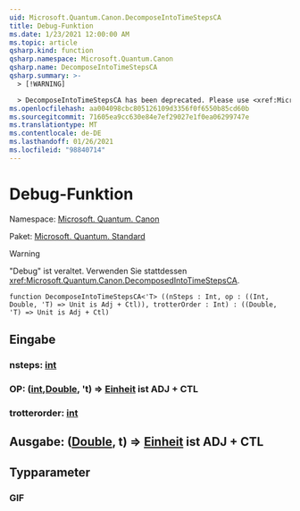 ```yaml
---
uid: Microsoft.Quantum.Canon.DecomposeIntoTimeStepsCA
title: Debug-Funktion
ms.date: 1/23/2021 12:00:00 AM
ms.topic: article
qsharp.kind: function
qsharp.namespace: Microsoft.Quantum.Canon
qsharp.name: DecomposeIntoTimeStepsCA
qsharp.summary: >-
  > [!WARNING]

  > DecomposeIntoTimeStepsCA has been deprecated. Please use <xref:Microsoft.Quantum.Canon.DecomposedIntoTimeStepsCA> instead.
ms.openlocfilehash: aa004098cbc805126109d3356f0f6550b85cd60b
ms.sourcegitcommit: 71605ea9cc630e84e7ef29027e1f0ea06299747e
ms.translationtype: MT
ms.contentlocale: de-DE
ms.lasthandoff: 01/26/2021
ms.locfileid: "98840714"
---
```

# <a name="decomposeintotimestepsca-function"></a>Debug-Funktion

Namespace: [Microsoft. Quantum. Canon](xref:Microsoft.Quantum.Canon)

Paket: [Microsoft. Quantum. Standard](https://nuget.org/packages/Microsoft.Quantum.Standard)


> [!WARNING]
> "Debug" ist veraltet. Verwenden Sie stattdessen <xref:Microsoft.Quantum.Canon.DecomposedIntoTimeStepsCA>.



```qsharp
function DecomposeIntoTimeStepsCA<'T> ((nSteps : Int, op : ((Int, Double, 'T) => Unit is Adj + Ctl)), trotterOrder : Int) : ((Double, 'T) => Unit is Adj + Ctl)
```


## <a name="input"></a>Eingabe

### <a name="nsteps--int"></a>nsteps: [int](xref:microsoft.quantum.lang-ref.int)




### <a name="op--intdoublet--unit--is-adj--ctl"></a>OP: ([int](xref:microsoft.quantum.lang-ref.int),[Double](xref:microsoft.quantum.lang-ref.double), 't) => [Einheit](xref:microsoft.quantum.lang-ref.unit)  ist ADJ + CTL




### <a name="trotterorder--int"></a>trotterorder: [int](xref:microsoft.quantum.lang-ref.int)





## <a name="output--doublet--unit--is-adj--ctl"></a>Ausgabe: ([Double](xref:microsoft.quantum.lang-ref.double), t) => [Einheit](xref:microsoft.quantum.lang-ref.unit)  ist ADJ + CTL



## <a name="type-parameters"></a>Typparameter

### <a name="t"></a>GIF

